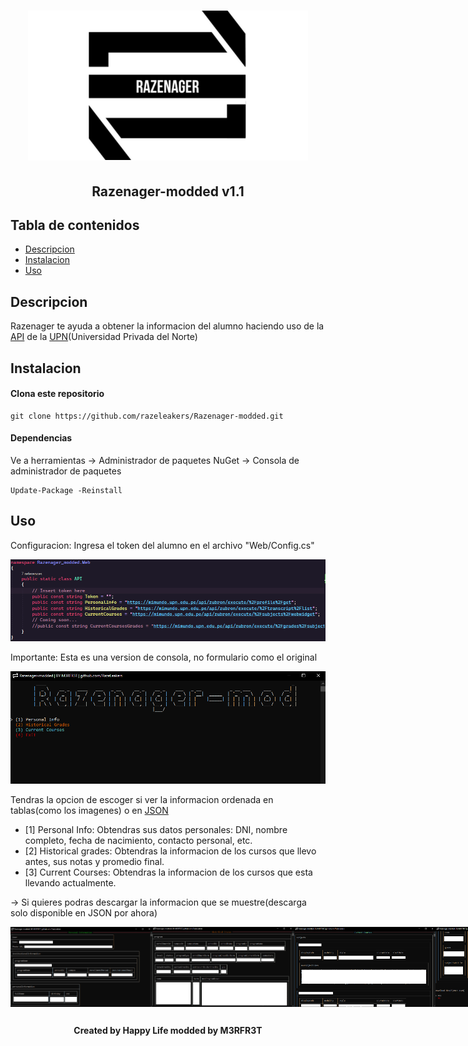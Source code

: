<h1 align="center"><img src="/images/razenager.png" alt="razenager"></h1>
<h2 align="center">Razenager-modded v1.1</h2>

## Tabla de contenidos

- [Descripcion](#descripcion)
- [Instalacion](#instalacion)
- [Uso](#uso)

## Descripcion

Razenager te ayuda a obtener la informacion del alumno haciendo uso de la <a href="https://aws.amazon.com/es/what-is/api/">API</a> de la <a href="https://www.upn.edu.pe/">UPN</a>(Universidad Privada del Norte)

## Instalacion

#### Clona este repositorio

```
git clone https://github.com/razeleakers/Razenager-modded.git

```

#### Dependencias

Ve a herramientas -> Administrador de paquetes NuGet -> Consola de administrador de paquetes

```
Update-Package -Reinstall

```

## Uso

Configuracion: Ingresa el token del alumno en el archivo "Web/Config.cs"

<img src="/images/token.png" alt="token">

Importante: Esta es una version de consola, no formulario como el original

<img src="/images/menu.png" alt="menu">

Tendras la opcion de escoger si ver la informacion ordenada en tablas(como los imagenes) o en <a href="https://www.json.org/json-es.html">JSON</a>

- [1] Personal Info: Obtendras sus datos personales: DNI, nombre completo, fecha de nacimiento, contacto personal, etc.
- [2] Historical grades: Obtendras la informacion de los cursos que llevo antes, sus notas y promedio final.
- [3] Current Courses: Obtendras la informacion de los cursos que esta llevando actualmente.

-> Si quieres podras descargar la informacion que se muestre(descarga solo disponible en JSON por ahora)

<div style="display:flex;">
  <img src="/images/personalInformation.png" alt="personalInformation" style="width:45%;">
  <img src="/images/historicalGrades.png" alt="historicalGrades" style="width:45%;">
  <img src="/images/currentCourses.png" alt="currentCourses" style="width:45%;">
  <img src="/images/download.png" alt="download" style="width:45%;">
</div>

##

<h4 align="center">Created by Happy Life modded by M3RFR3T</h1>
